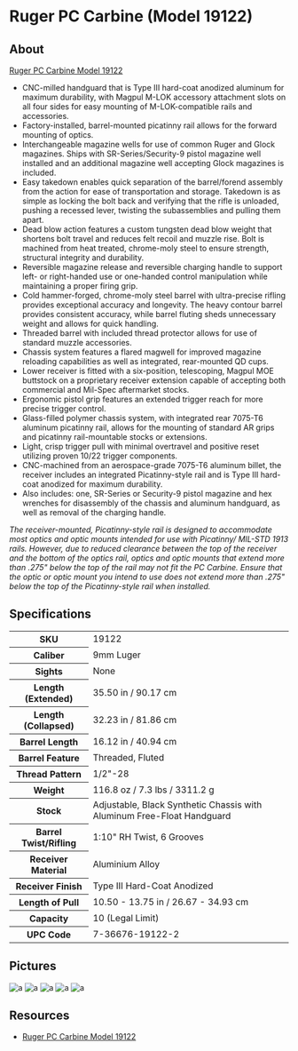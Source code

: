# Ruger PC Carbine (Model 19122)

<!--
EUR 1203
SN 912-93255
-->

## About

[Ruger PC Carbine Model 19122](https://www.ruger.com/products/pcCarbine/specSheets/19122.html)

* CNC-milled handguard that is Type III hard-coat anodized aluminum for maximum durability, with Magpul M-LOK accessory attachment slots on all four sides for easy mounting of M-LOK-compatible rails and accessories.
* Factory-installed, barrel-mounted picatinny rail allows for the forward mounting of optics.
* Interchangeable magazine wells for use of common Ruger and Glock magazines. Ships with SR-Series/Security-9 pistol magazine well installed and an additional magazine well accepting Glock magazines is included.
* Easy takedown enables quick separation of the barrel/forend assembly from the action for ease of transportation and storage. Takedown is as simple as locking the bolt back and verifying that the rifle is unloaded, pushing a recessed lever, twisting the subassemblies and pulling them apart.
* Dead blow action features a custom tungsten dead blow weight that shortens bolt travel and reduces felt recoil and muzzle rise. Bolt is machined from heat treated, chrome-moly steel to ensure strength, structural integrity and durability.
* Reversible magazine release and reversible charging handle to support left- or right-handed use or one-handed control manipulation while maintaining a proper firing grip.
* Cold hammer-forged, chrome-moly steel barrel with ultra-precise rifling provides exceptional accuracy and longevity. The heavy contour barrel provides consistent accuracy, while barrel fluting sheds unnecessary weight and allows for quick handling.
* Threaded barrel with included thread protector allows for use of standard muzzle accessories.
* Chassis system features a flared magwell for improved magazine reloading capabilities as well as integrated, rear-mounted QD cups.
* Lower receiver is fitted with a six-position, telescoping, Magpul MOE buttstock on a proprietary receiver extension capable of accepting both commercial and Mil-Spec aftermarket stocks.
* Ergonomic pistol grip features an extended trigger reach for more precise trigger control.
* Glass-filled polymer chassis system, with integrated rear 7075-T6 aluminum picatinny rail, allows for the mounting of standard AR grips and picatinny rail-mountable stocks or extensions.
* Light, crisp trigger pull with minimal overtravel and positive reset utilizing proven 10/22 trigger components.
* CNC-machined from an aerospace-grade 7075-T6 aluminum billet, the receiver includes an integrated Picatinny-style rail and is Type III hard-coat anodized for maximum durability.
* Also includes: one, SR-Series or Security-9 pistol magazine and hex wrenches for disassembly of the chassis and aluminum handguard, as well as removal of the charging handle.

_The receiver-mounted, Picatinny-style rail is designed to accommodate most optics and optic mounts intended for use with Picatinny/ MIL-STD 1913 rails. However, due to reduced clearance between the top of the receiver and the bottom of the optics rail, optics and optic mounts that extend more than .275" below the top of the rail may not fit the PC Carbine. Ensure that the optic or optic mount you intend to use does not extend more than .275" below the top of the Picatinny-style rail when installed._

## Specifications

<table>
  <tr>
    <th>SKU</th>
    <td>19122</td>
  </tr>
  <tr>
    <th>Caliber</th>
    <td>9mm Luger</td>
  </tr>
  <tr>
    <th>Sights</th>
    <td>None</td>
  </tr>
  <tr>
    <th>Length (Extended)</th>
    <td>35.50 in / 90.17 cm</td>
  </tr>
  <tr>
    <th>Length (Collapsed)</th>
    <td>32.23 in / 81.86 cm</td>
  </tr>
  <tr>
    <th>Barrel Length</th>
    <td>16.12 in / 40.94 cm</td>
  </tr>
  <tr>
    <th>Barrel Feature</th>
    <td>Threaded, Fluted</td>
  </tr>
  <tr>
    <th>Thread Pattern</th>
    <td>1/2"-28</td>
  </tr>
  <tr>
    <th>Weight</th>
    <td>116.8 oz / 7.3 lbs / 3311.2 g</td>
  </tr>
  <tr>
    <th>Stock</th>
    <td>Adjustable, Black Synthetic Chassis with Aluminum Free-Float Handguard</td>
  </tr>
  <tr>
    <th>Barrel Twist/Rifling</th>
    <td>1:10" RH Twist, 6 Grooves</td>
  </tr>
  <tr>
    <th>Receiver Material</th>
    <td>Aluminium Alloy</td>
  </tr>
  <tr>
    <th>Receiver Finish</th>
    <td>Type III Hard-Coat Anodized</td>
  </tr>
  <tr>
    <th>Length of Pull</th>
    <td>10.50 - 13.75 in / 26.67 - 34.93 cm</td>
  </tr>
  <tr>
    <th>Capacity</th>
    <td>10 (Legal Limit)</td>
  </tr>
  <tr>
    <th>UPC Code</th>
    <td>7-36676-19122-2</td>
  </tr>
</table>

## Pictures

![a](https://github.com/CumpsD/second-brain/raw/main/assets/shooting/ruger-pcc/gun1.jpg "a")
![a](https://github.com/CumpsD/second-brain/raw/main/assets/shooting/ruger-pcc/gun2.jpg "a")
![a](https://github.com/CumpsD/second-brain/raw/main/assets/shooting/ruger-pcc/gun3.jpg "a")
![a](https://github.com/CumpsD/second-brain/raw/main/assets/shooting/ruger-pcc/gun4.jpg "a")
![a](https://github.com/CumpsD/second-brain/raw/main/assets/shooting/ruger-pcc/gun5.jpg "a")

## Resources

* [Ruger PC Carbine Model 19122](https://www.ruger.com/products/pcCarbine/specSheets/19122.html)


<!--
## Upgrades

https://sofrep.com/gear/best-upgrades-for-the-ruger-pc-carbine/

Bipod:
https://www.youtube.com/watch?v=itbvnkMMobo
KMW Pod-Loc: https://www.kmwlrs.com/pod-loc
Tanks Speedy Knob: https://www.tanksrifleshop.com/store/tanks-speedy-knob/
PodMod Adapter Basic Kit: https://kahntrol.com/index.php/products-page/podmod/podmods/
Atlas Bipod Rubber Feet: https://www.altusshooting.com/products/atlas-bipod-rubber-feet
Harris S-BRM 6"-9": https://www.gunsmoke.eu/bipods/harris-sbrm-bipod

UTG:
UTG Ultra Slim Handstop - M-LOK
https://www.rockstartactical.com/utg-ultra-slim-handstop-m-lok/

Tandemkross:
“Shock Block” Bolt Buffer for Ruger PC Carbine
https://www.tandemkross.com/product.asp?itemid=758

Recoil Spring Retainer for Ruger PC Carbine
https://www.tandemkross.com/product.asp?itemid=757

Bolt Release Pin for Ruger PC Carbine (3-Pack)
https://www.tandemkross.com/Bolt-Release-Pin-for-Ruger%C2%AE-PC-Carbine%E2%84%A2-3-Pack_p_670.html

Bolt Head and Extractor Pin Set for Ruger PC Carbine
https://www.tandemkross.com/product.asp?itemid=751

“Red Spring” Recoil Spring for Ruger PC Carbine
https://www.tandemkross.com/product.asp?itemid=754

“Eagle’s Talon” Extractor for Ruger PC Carbine
https://www.tandemkross.com/product.asp?itemid=755

"Victory" Trigger for Ruger PC Carbine
https://www.tandemkross.com/product.asp?itemid=514

"Titan" Extended Magazine Release for Ruger PC Carbine
https://www.tandemkross.com/product.asp?itemid=623

"Challenger" Charging Handle for Ruger PC Carbine
https://www.tandemkross.com/product.asp?itemid=664
-->
